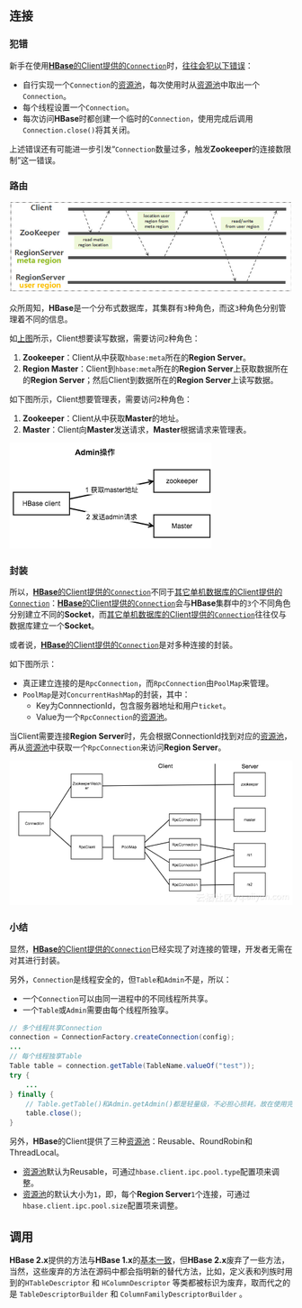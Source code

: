 ## 连接

### 犯错

新手在使用<u>**HBase**的Client提供的`Connection`</u>时，[往往会犯以下错误](https://developer.aliyun.com/article/581702)：

- 自行实现一个`Connection`的<u>资源池</u>，每次使用时从<u>资源池</u>中取出一个`Connection`。
- 每个线程设置一个`Connection`。
- 每次访问**HBase**时都创建一个临时的`Connection`，使用完成后调用`Connection.close()`将其关闭。

上述错误还有可能进一步引发“`Connection`数量过多，触发**Zookeeper**的连接数限制”这一错误。

### 路由

![](../images/9/hbase_routing.jpg)

众所周知，**HBase**是一个分布式数据库，其集群有`3`种角色，而这`3`种角色分别管理着不同的信息。

如[上图](http://www.nosqlnotes.com/technotes/hbase/hbase-overview-writeflow/#11.5/25)所示，Client想要读写数据，需要访问`2`种角色：

1. **Zookeeper**：Client从中获取`hbase:meta`所在的**Region Server**。
1. **Region Master**：Client到`hbase:meta`所在的**Region Server**上获取数据所在的**Region Server**；然后Client到数据所在的**Region Server**上读写数据。

如下图所示，Client想要管理表，需要访问`2`种角色：

1. **Zookeeper**：Client从中获取**Master**的地址。
2. **Master**：Client向**Master**发送请求，**Master**根据请求来管理表。

![](../images/9/hbase_admin_operation.png)

### 封装

所以，<u>**HBase**的Client提供的`Connection`</u>不同于<u>其它单机数据库的Client提供的`Connection`</u>：<u>**HBase**的Client提供的`Connection`</u>会与**HBase**集群中的`3`个不同角色分别建立不同的**Socket**，而<u>其它单机数据库的Client提供的`Connection`</u>往往仅与数据库建立一个**Socket**。

或者说，<u>**HBase**的Client提供的`Connection`</u>是对多种连接的封装。

如下图所示：

- 真正建立连接的是`RpcConnection`，而`RpcConnection`由`PoolMap`来管理。
- `PoolMap`是对`ConcurrentHashMap`的封装，其中：
  - Key为ConnnectionId，包含服务器地址和用户`ticket`。
  - Value为一个`RpcConnection`的<u>资源池</u>。

当Client需要连接**Region Server**时，先会根据ConnectionId找到对应的<u>资源池</u>，再从<u>资源池</u>中获取一个`RpcConnection`来访问**Region Server**。



![](../images/9/hbase_client_connection.png)

### 小结

显然，<u>**HBase**的Client提供的`Connection`</u>已经实现了对连接的管理，开发者无需在对其进行封装。

另外，`Connection`是线程安全的，但`Table`和`Admin`不是，所以：

- 一个`Connection`可以由同一进程中的不同线程所共享。
- 一个`Table`或`Admin`需要由每个线程所独享。

```java
// 多个线程共享Connection
connection = ConnectionFactory.createConnection(config);
...
// 每个线程独享Table
Table table = connection.getTable(TableName.valueOf("test"));
try {
	...
} finally {
    // Table.getTable()和Admin.getAdmin()都是轻量级，不必担心损耗，故在使用完后应立即关闭
	table.close();
}
```

另外，**HBase**的Client提供了三种<u>资源池</u>：Reusable、RoundRobin和ThreadLocal。

- <u>资源池</u>默认为Reusable，可通过`hbase.client.ipc.pool.type`配置项来调整。
- <u>资源池</u>的默认大小为`1`，即，每个**Region Server**`1`个连接，可通过`hbase.client.ipc.pool.size`配置项来调整。



## 调用

**HBase 2.x**提供的方法与**HBase 1.x**的[基本一致](https://juejin.cn/post/6844903949732937735)，但**HBase 2.x**废弃了一些方法，当然，这些废弃的方法在源码中都会指明新的替代方法，比如，定义表和列族时用到的`HTableDescriptor` 和 `HColumnDescriptor` 等类都被标识为废弃，取而代之的是 `TableDescriptorBuilder` 和 `ColumnFamilyDescriptorBuilder` 。

